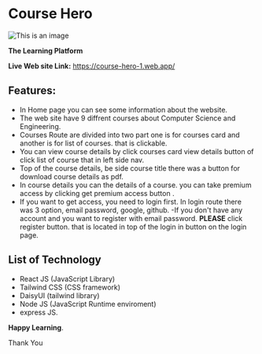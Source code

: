 # Course Hero

![This is an image](https://iili.io/bHNk3G.png)

**The Learning Platform**

**Live Web site Link:** https://course-hero-1.web.app/

## Features:

- In Home page you can see some information about the website.
- The web site have 9 diffrent courses about Computer Science and Engineering.
- Courses Route are divided into two part one is for courses card and another is for list of courses. that is clickable.
- You can view course details by click courses card view details button of click list of course that in left side nav.
- Top of the course details, be side course title there was a button for download course details as pdf.
- In course details you can the details of a course. you can take premium access by clicking get premium access button .
- If you want to get access, you need to login first. In login route there was 3 option, email password, google, github.
  -If you don't have any account and you want to register with email password. **PLEASE** click register button. that is located in top of the login in button on the login page.

## List of Technology

- React JS (JavaScript Library)
- Tailwind CSS (CSS framework)
- DaisyUI (tailwind library)
- Node JS (JavaScript Runtime enviroment)
- express JS.

**Happy Learning**.

Thank You
